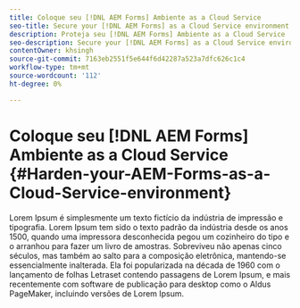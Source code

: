 ```yaml
---
title: Coloque seu [!DNL AEM Forms] Ambiente as a Cloud Service
seo-title: Secure your [!DNL AEM Forms] as a Cloud Service environment
description: Proteja seu [!DNL AEM Forms] Ambiente as a Cloud Service
seo-description: Secure your [!DNL AEM Forms] as a Cloud Service environment
contentOwner: khsingh
source-git-commit: 7163eb2551f5e644f6d42287a523a7dfc626c1c4
workflow-type: tm+mt
source-wordcount: '112'
ht-degree: 0%

---
```



# Coloque seu [!DNL AEM Forms] Ambiente as a Cloud Service {#Harden-your-AEM-Forms-as-a-Cloud-Service-environment}

Lorem Ipsum é simplesmente um texto fictício da indústria de impressão e tipografia. Lorem Ipsum tem sido o texto padrão da indústria desde os anos 1500, quando uma impressora desconhecida pegou um cozinheiro do tipo e o arranhou para fazer um livro de amostras. Sobreviveu não apenas cinco séculos, mas também ao salto para a composição eletrônica, mantendo-se essencialmente inalterada. Ela foi popularizada na década de 1960 com o lançamento de folhas Letraset contendo passagens de Lorem Ipsum, e mais recentemente com software de publicação para desktop como o Aldus PageMaker, incluindo versões de Lorem Ipsum.
